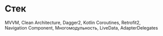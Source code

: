 # Стек
MVVM, Clean Architecture, Dagger2, Kotlin Coroutines, Retrofit2, Navigation Component, Многомодульность, LiveData, AdapterDelegates



